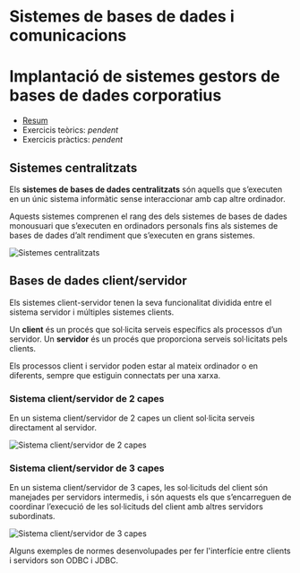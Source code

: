 
Sistemes de bases de dades i comunicacions
====================================

Implantació de sistemes gestors de bases de dades corporatius
=========================

* [Resum](https://gitpitch.com/jrodr236/ABD-UF2/master?p=SistemesDeBasesDeDadesIComunicacions)
* Exercicis teòrics: _pendent_
* Exercicis pràctics: _pendent_

Sistemes centralitzats
--------------------

Els **sistemes de bases de dades centralitzats** són aquells que s’executen en un únic sistema informàtic sense interaccionar amb cap altre ordinador.

Aquests sistemes comprenen el rang des dels sistemes de bases de dades monousuari que s’executen en ordinadors personals fins als sistemes de bases de dades d’alt rendiment que s’executen en grans sistemes.

![Sistemes centralitzats](https://ioc.xtec.cat/materials/FP/Materials/2251_ASIX/ASIX_2251_M10/web/html/WebContent/u3/media/ic10m10u3_05.png)

Bases de dades client/servidor
-----------

Els sistemes client-servidor tenen la seva funcionalitat dividida entre el sistema servidor i múltiples sistemes clients.

Un  **client**  és un procés que sol·licita serveis específics als processos d’un servidor. Un  **servidor**  és un procés que proporciona serveis sol·licitats pels clients.

Els processos client i servidor poden estar al mateix ordinador o en diferents, sempre que estiguin connectats per una xarxa.

### Sistema client/servidor de 2 capes

En un sistema client/servidor de 2 capes un client sol·licita serveis directament al servidor.

![Sistema client/servidor de 2 capes](https://ioc.xtec.cat/materials/FP/Materials/2251_ASIX/ASIX_2251_M10/web/html/WebContent/u3/media/ic10m10u3_06.png)

### Sistema client/servidor de 3 capes

En un sistema client/servidor de 3 capes, les sol·licituds del client són manejades per servidors intermedis, i són aquests els que s’encarreguen de coordinar l’execució de les sol·licituds del client amb altres servidors subordinats.

![Sistema client/servidor de 3 capes](https://ioc.xtec.cat/materials/FP/Materials/2251_ASIX/ASIX_2251_M10/web/html/WebContent/u3/media/ic10m10u3_07.png)

Alguns exemples de normes desenvolupades per fer l'interfície entre clients i servidors son ODBC i JDBC.


